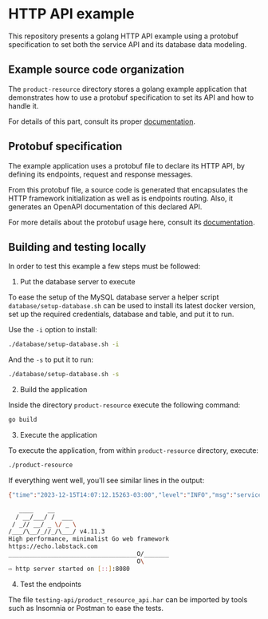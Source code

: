 # HTTP API example

This repository presents a golang HTTP API example using a protobuf specification
to set both the service API and its database data modeling.

## Example source code organization

The `product-resource` directory stores a golang example application that demonstrates
how to use a protobuf specification to set its API and how to handle it.

For details of this part, consult its proper [documentation](product-resource/README.md).

## Protobuf specification

The example application uses a protobuf file to declare its HTTP API, by defining
its endpoints, request and response messages.

From this protobuf file, a source code is generated that encapsulates the HTTP
framework initialization as well as is endpoints routing. Also, it generates
an OpenAPI documentation of this declared API.

For more details about the protobuf usage here, consult its [documentation](protobuf/README.md).

## Building and testing locally

In order to test this example a few steps must be followed:

1. Put the database server to execute

To ease the setup of the MySQL database server a helper script `database/setup-database.sh`
can be used to install its latest docker version, set up the required credentials,
database and table, and put it to run.

Use the `-i` option to install:
```bash
./database/setup-database.sh -i
```
And the `-s` to put it to run:
```bash
./database/setup-database.sh -s
```

2. Build the application

Inside the directory `product-resource` execute the following command:
```bash
go build
```

3. Execute the application

To execute the application, from within `product-resource` directory, execute:
```bash
./product-resource
```

If everything went well, you'll see similar lines in the output:
```bash
{"time":"2023-12-15T14:07:12.15263-03:00","level":"INFO","msg":"service is running","service.version":"v1.0.0","service.name":"product-resource"}

   ____    __
  / __/___/ /  ___
 / _// __/ _ \/ _ \
/___/\__/_//_/\___/ v4.11.3
High performance, minimalist Go web framework
https://echo.labstack.com
____________________________________O/_______
                                    O\
⇨ http server started on [::]:8080
```

4. Test the endpoints

The file `testing-api/product_resource_api.har` can be imported by tools such as
Insomnia or Postman to ease the tests.
